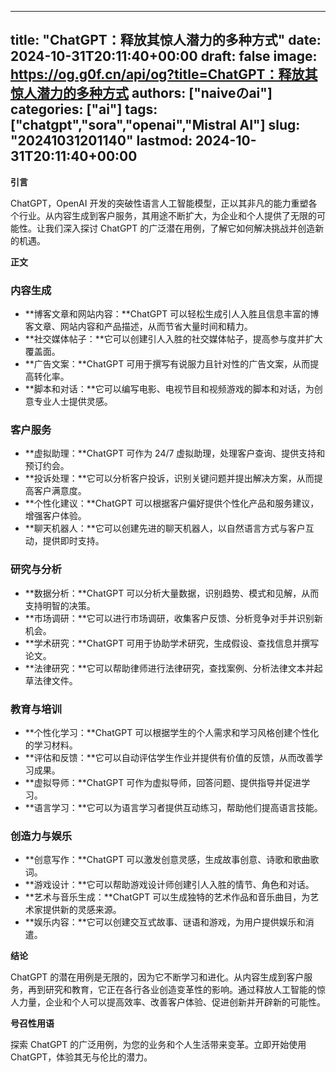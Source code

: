 
---
title: "ChatGPT：释放其惊人潜力的多种方式"
date: 2024-10-31T20:11:40+00:00
draft: false
image: https://og.g0f.cn/api/og?title=ChatGPT：释放其惊人潜力的多种方式
authors: ["naiveのai"]
categories: ["ai"]
tags: ["chatgpt","sora","openai","Mistral AI"]
slug: "20241031201140"
lastmod: 2024-10-31T20:11:40+00:00
---
**引言**

ChatGPT，OpenAI 开发的突破性语言人工智能模型，正以其非凡的能力重塑各个行业。从内容生成到客户服务，其用途不断扩大，为企业和个人提供了无限的可能性。让我们深入探讨 ChatGPT 的广泛潜在用例，了解它如何解决挑战并创造新的机遇。

**正文**

### 内容生成

* **博客文章和网站内容：**ChatGPT 可以轻松生成引人入胜且信息丰富的博客文章、网站内容和产品描述，从而节省大量时间和精力。
* **社交媒体帖子：**它可以创建引人入胜的社交媒体帖子，提高参与度并扩大覆盖面。
* **广告文案：**ChatGPT 可用于撰写有说服力且针对性的广告文案，从而提高转化率。
* **脚本和对话：**它可以编写电影、电视节目和视频游戏的脚本和对话，为创意专业人士提供灵感。

### 客户服务

* **虚拟助理：**ChatGPT 可作为 24/7 虚拟助理，处理客户查询、提供支持和预订约会。
* **投诉处理：**它可以分析客户投诉，识别关键问题并提出解决方案，从而提高客户满意度。
* **个性化建议：**ChatGPT 可以根据客户偏好提供个性化产品和服务建议，增强客户体验。
* **聊天机器人：**它可以创建先进的聊天机器人，以自然语言方式与客户互动，提供即时支持。

### 研究与分析

* **数据分析：**ChatGPT 可以分析大量数据，识别趋势、模式和见解，从而支持明智的决策。
* **市场调研：**它可以进行市场调研，收集客户反馈、分析竞争对手并识别新机会。
* **学术研究：**ChatGPT 可用于协助学术研究，生成假设、查找信息并撰写论文。
* **法律研究：**它可以帮助律师进行法律研究，查找案例、分析法律文本并起草法律文件。

### 教育与培训

* **个性化学习：**ChatGPT 可以根据学生的个人需求和学习风格创建个性化的学习材料。
* **评估和反馈：**它可以自动评估学生作业并提供有价值的反馈，从而改善学习成果。
* **虚拟导师：**ChatGPT 可作为虚拟导师，回答问题、提供指导并促进学习。
* **语言学习：**它可以为语言学习者提供互动练习，帮助他们提高语言技能。

### 创造力与娱乐

* **创意写作：**ChatGPT 可以激发创意灵感，生成故事创意、诗歌和歌曲歌词。
* **游戏设计：**它可以帮助游戏设计师创建引人入胜的情节、角色和对话。
* **艺术与音乐生成：**ChatGPT 可以生成独特的艺术作品和音乐曲目，为艺术家提供新的灵感来源。
* **娱乐内容：**它可以创建交互式故事、谜语和游戏，为用户提供娱乐和消遣。

**结论**

ChatGPT 的潜在用例是无限的，因为它不断学习和进化。从内容生成到客户服务，再到研究和教育，它正在各行各业创造变革性的影响。通过释放人工智能的惊人力量，企业和个人可以提高效率、改善客户体验、促进创新并开辟新的可能性。

**号召性用语**

探索 ChatGPT 的广泛用例，为您的业务和个人生活带来变革。立即开始使用 ChatGPT，体验其无与伦比的潜力。